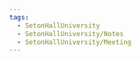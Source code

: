 ```yaml
---
tags:
  - SetonHallUniversity
  - SetonHallUniversity/Notes
  - SetonHallUniversity/Meeting
---
```

